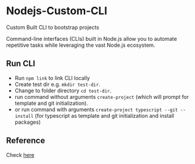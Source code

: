 # Nodejs-Custom-CLI

Custom Built CLI to bootstrap projects

Command-line interfaces (CLIs) built in Node.js allow you to automate repetitive tasks while leveraging the vast Node.js ecosystem.

## Run CLI

- Run `npm link` to link CLI locally 
- Create test dir e.g. `mkdir test-dir`.
- Change to folder directory `cd test-dir`.
- run command without arguments `create-project` (which will prompt for template and git initialization).
- or run command with arguments `create-project typescript --git --install` (for typescript as template and git initialization and install packages)

## Reference
Check [here](https://www.twilio.com/blog/how-to-build-a-cli-with-node-js)
